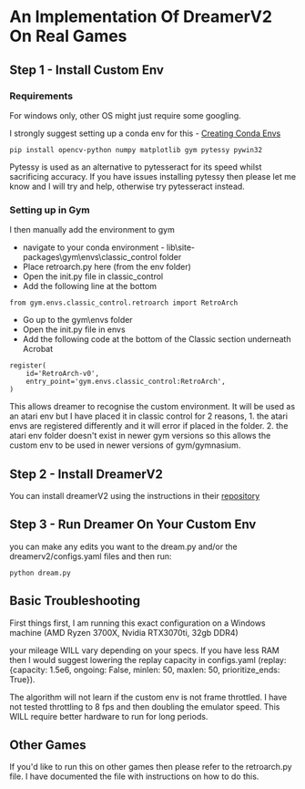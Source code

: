 # An Implementation Of DreamerV2 On Real Games

## Step 1 - Install Custom Env

### Requirements

For windows only, other OS might just require some googling.

I strongly suggest setting up a conda env for this - [Creating Conda Envs](https://conda.io/projects/conda/en/latest/user-guide/tasks/manage-environments.html#creating-an-environment-with-commands)

```
pip install opencv-python numpy matplotlib gym pytessy pywin32
```

Pytessy is used as an alternative to pytesseract for its speed whilst sacrificing accuracy. If you have issues installing pytessy then please let me know and I will try and help, otherwise try pytesseract instead.

### Setting up in Gym

I then manually add the environment to gym

- navigate to your conda environment - lib\site-packages\gym\envs\classic_control folder
- Place retroarch.py here (from the env folder)
- Open the init.py file in classic_control
- Add the following line at the bottom
```
from gym.envs.classic_control.retroarch import RetroArch
```
- Go up to the gym\envs folder
- Open the init.py file in envs
- Add the following code at the bottom of the Classic section underneath Acrobat
```
register(
    id='RetroArch-v0',
    entry_point='gym.envs.classic_control:RetroArch',
)
```
This allows dreamer to recognise the custom environment. It will be used as an atari env but I have placed it in classic control for 2 reasons, 1. the atari envs are registered differently and it will error if placed in the folder. 2. the atari env folder doesn't exist in newer gym versions so this allows the custom env to be used in newer versions of gym/gymnasium.

## Step 2 - Install DreamerV2

You can install dreamerV2 using the instructions in their [repository](https://github.com/danijar/dreamerv2)

## Step 3 - Run Dreamer On Your Custom Env

you can make any edits you want to the dream.py and/or the dreamerv2/configs.yaml files and then run:

```
python dream.py
```

## Basic Troubleshooting

First things first, I am running this exact configuration on a Windows machine (AMD Ryzen 3700X, Nvidia RTX3070ti, 32gb DDR4)

your mileage WILL vary depending on your specs. If you have less RAM then I would suggest lowering the replay capacity in configs.yaml (replay: {capacity: 1.5e6, ongoing: False, minlen: 50, maxlen: 50, prioritize_ends: True}).

The algorithm will not learn if the custom env is not frame throttled. I have not tested throttling to 8 fps and then doubling the emulator speed. This WILL require better hardware to run for long periods.

## Other Games

If you'd like to run this on other games then please refer to the retroarch.py file. I have documented the file with instructions on how to do this.
